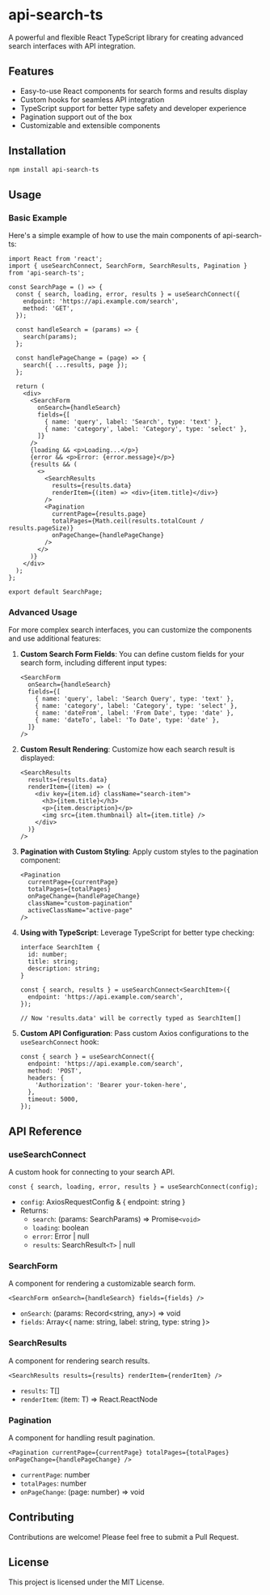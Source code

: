 # api-search-ts

A powerful and flexible React TypeScript library for creating advanced search interfaces with API integration.

## Features

- Easy-to-use React components for search forms and results display
- Custom hooks for seamless API integration
- TypeScript support for better type safety and developer experience
- Pagination support out of the box
- Customizable and extensible components

## Installation

```bash
npm install api-search-ts
```

## Usage

### Basic Example

Here's a simple example of how to use the main components of api-search-ts:

```tsx
import React from 'react';
import { useSearchConnect, SearchForm, SearchResults, Pagination } from 'api-search-ts';

const SearchPage = () => {
  const { search, loading, error, results } = useSearchConnect({
    endpoint: 'https://api.example.com/search',
    method: 'GET',
  });

  const handleSearch = (params) => {
    search(params);
  };

  const handlePageChange = (page) => {
    search({ ...results, page });
  };

  return (
    <div>
      <SearchForm
        onSearch={handleSearch}
        fields={[
          { name: 'query', label: 'Search', type: 'text' },
          { name: 'category', label: 'Category', type: 'select' },
        ]}
      />
      {loading && <p>Loading...</p>}
      {error && <p>Error: {error.message}</p>}
      {results && (
        <>
          <SearchResults
            results={results.data}
            renderItem={(item) => <div>{item.title}</div>}
          />
          <Pagination
            currentPage={results.page}
            totalPages={Math.ceil(results.totalCount / results.pageSize)}
            onPageChange={handlePageChange}
          />
        </>
      )}
    </div>
  );
};

export default SearchPage;
```

### Advanced Usage

For more complex search interfaces, you can customize the components and use additional features:

1. **Custom Search Form Fields**:
   You can define custom fields for your search form, including different input types:

   ```tsx
   <SearchForm
     onSearch={handleSearch}
     fields={[
       { name: 'query', label: 'Search Query', type: 'text' },
       { name: 'category', label: 'Category', type: 'select' },
       { name: 'dateFrom', label: 'From Date', type: 'date' },
       { name: 'dateTo', label: 'To Date', type: 'date' },
     ]}
   />
   ```
2. **Custom Result Rendering**:
   Customize how each search result is displayed:

   ```tsx
   <SearchResults
     results={results.data}
     renderItem={(item) => (
       <div key={item.id} className="search-item">
         <h3>{item.title}</h3>
         <p>{item.description}</p>
         <img src={item.thumbnail} alt={item.title} />
       </div>
     )}
   />
   ```
3. **Pagination with Custom Styling**:
   Apply custom styles to the pagination component:

   ```tsx
   <Pagination
     currentPage={currentPage}
     totalPages={totalPages}
     onPageChange={handlePageChange}
     className="custom-pagination"
     activeClassName="active-page"
   />
   ```
4. **Using with TypeScript**:
   Leverage TypeScript for better type checking:

   ```tsx
   interface SearchItem {
     id: number;
     title: string;
     description: string;
   }

   const { search, results } = useSearchConnect<SearchItem>({
     endpoint: 'https://api.example.com/search',
   });

   // Now 'results.data' will be correctly typed as SearchItem[]
   ```
5. **Custom API Configuration**:
   Pass custom Axios configurations to the `useSearchConnect` hook:

   ```tsx
   const { search } = useSearchConnect({
     endpoint: 'https://api.example.com/search',
     method: 'POST',
     headers: {
       'Authorization': 'Bearer your-token-here',
     },
     timeout: 5000,
   });
   ```

## API Reference

### useSearchConnect

A custom hook for connecting to your search API.

```tsx
const { search, loading, error, results } = useSearchConnect(config);
```

- `config`: AxiosRequestConfig & { endpoint: string }
- Returns:
  - `search`: (params: SearchParams) => Promise`<void>`
  - `loading`: boolean
  - `error`: Error | null
  - `results`: SearchResult`<T>` | null

### SearchForm

A component for rendering a customizable search form.

```tsx
<SearchForm onSearch={handleSearch} fields={fields} />
```

- `onSearch`: (params: Record<string, any>) => void
- `fields`: Array<{ name: string, label: string, type: string }>

### SearchResults

A component for rendering search results.

```tsx
<SearchResults results={results} renderItem={renderItem} />
```

- `results`: T[]
- `renderItem`: (item: T) => React.ReactNode

### Pagination

A component for handling result pagination.

```tsx
<Pagination currentPage={currentPage} totalPages={totalPages} onPageChange={handlePageChange} />
```

- `currentPage`: number
- `totalPages`: number
- `onPageChange`: (page: number) => void

## Contributing

Contributions are welcome! Please feel free to submit a Pull Request.

## License

This project is licensed under the MIT License.
